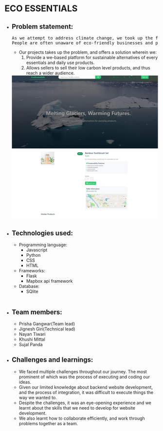 <h1>ECO ESSENTIALS</h1>
<ul>
<li><h2>Problem statement:</h3></li>
<pre>As we attempt to address climate change, we took up the following problem statement:
People are often unaware of eco-friendly businesses and practices in their vicinity.
</pre>
<ul>
<li>Our projects takes up the problem, and offers a solution wherein we:
<ol><li>Provide a we-based platform for sustainable alternatives of every essentials and daily use products.</li>
<li>Allows sellers to sell their low carbon level products, and thus reach a wider audience.</li>
</li>
</ul>
<img src = "https://github.com/jinx-web/TEAM-JUGAAD/blob/master/eefrontpagenew.jpeg"></img>
<br>
<img src = "https://github.com/jinx-web/TEAM-JUGAAD/blob/master/eebuyingpage.jpeg"></img>
<li><h2>Technologies used:</h2></li>
<ul>
<li>Programming language: 
<ul><li>Javascript</li>
<li>Python</li>
<li>CSS</li>
<li>HTML</li>
</ul>
</li>
<li>Frameworks: 
<ul><li>Flask</li>
<li>Mapbox api framework</li>
</ul>
</li>
<li>Database:
<ul><li>SQlite</li></ul>
</li>
</ul>
<br>
<li><h2>Team members: </h2></li>
<ul>
<li>Prisha Gangwar(Team lead)</li>
<li>Jignesh Giri(Technical lead)</li>
<li>Nayan Tiwari</li>
<li>Khushi Mittal</li>
<li>Sujal Panda</li>
</ul>
<li><h2>Challenges and learnings:</h2></li>
<ul>
<li>We faced multiple challenges throughout our journey. The most prominent of which was the process of executing and coding our ideas.</li>
<li>Given our limited knowledge about backend website development, and the process of integration, it was difficult to execute things the way we wanted to.</li>
<li>Despite the challenges, it was an eye-opening experience and we learnt about the skills that we need to develop for website development.</li>
<li>We also learnt how to collaborate efficiently, and work through problems together as a team.</li>
</ul>
</ul>





